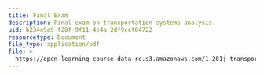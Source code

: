 ```yaml
---
title: Final Exam
description: Final exam on transportation systems analysis.
uid: b234e9a9-f28f-9f11-4e4a-2df9ccf04722
resourcetype: Document
file_type: application/pdf
file: >-
  https://open-learning-course-data-rc.s3.amazonaws.com/1-201j-transportation-systems-analysis-demand-and-economics-fall-2008/b234e9a9f28f9f114e4a2df9ccf04722_MIT1_201JF08_final07.pdf
---
```

